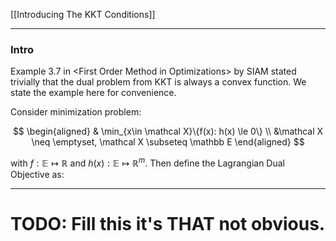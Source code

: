 [[Introducing The KKT Conditions]]

---
### **Intro**

Example 3.7 in \<First Order Method in Optimizations\> by SIAM stated trivially that the dual problem from KKT is always a convex function. We state the example here for convenience. 

Consider minimization problem: 

$$
\begin{aligned}
    & \min_{x\in \mathcal X}\{f(x): h(x) \le 0\}
    \\
    &\mathcal X \neq \emptyset, \mathcal X \subseteq \mathbb E
\end{aligned}
$$

with $f: \mathbb E \mapsto \mathbb R$ and $h(x): \mathbb E \mapsto \mathbb R^m$. Then define the Lagrangian Dual Objective as: 




---
# TODO: Fill this it's THAT not obvious. 